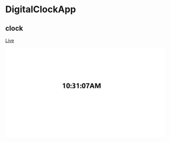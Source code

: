 # DigitalClockApp
 ## clock
[Live](https://reetha47.github.io/DigitalClockApp/)

 ![ss](./clock.png)